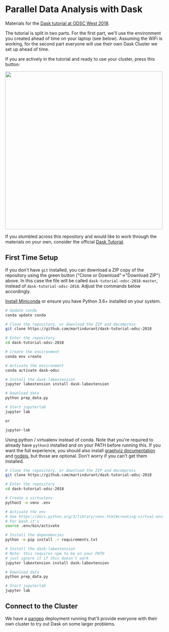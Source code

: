 # Parallel Data Analysis with Dask

Materials for the [Dask tutorial at ODSC West 2018](https://odsc.com/training/portfolio/cloud-native-data-science-with-dask).

The tutorial is split in two parts. For the first part, we'll use the
environment you created ahead of time on your laptop (see below). Assuming the
WiFi is working, for the second part everyone will use their own Dask Cluster we
set up ahead of time.

If you are actively in the tutorial and ready to use your cluster, press this
button:

<a href="http://binder.pangeo.io/v2/gh/TomAugspurger/dask-tutorial-odsc-2018/master">
  <img src="http://binder.pangeo.io/badge.svg"
       width="500px">
</a>

If you stumbled across this repository and would like to work through the
materials on your own, consider the official [Dask
Tutorial](https://github.com/dask/dask-tutorial).

## First Time Setup

If you don't have `git` installed, you can download a ZIP copy of the repository using the green button
("Clone or Download"->"Download ZIP") above.
In this case the file will be called `dask-tutorial-odsc-2018-master`, instead of `dask-tutorial-odsc-2018`.
Adjust the commands below accordingly.

[Install Miniconda](https://conda.io/miniconda.html) or ensure you have Python 3.6+ installed on your system.

```bash
# Update conda
conda update conda

# Clone the repository, or download the ZIP and decompress
git clone https://github.com/martindurant/dask-tutorial-odsc-2018

# Enter the repository
cd dask-tutorial-odsc-2018

# Create the environment
conda env create

# Activate the environment
conda activate dask-odsc

# Install the dask-labextension
jupyter labextension install dask-labextension

# Download data
python prep_data.py

# Start jupyterlab
jupyter lab

or

jupyter-lab
```

Using python / virtualenv instead of conda. Note that you're required to already
have `python3` installed and on your PATH before running this. If you want the
full experience, you should also install [graphviz documentation](https://graphviz.gitlab.io/download/)
and [nodejs](https://nodejs.org/en/), but those are optional. Don't worry if you can't
get them installed.

```bash
# Clone the repository, or download the ZIP and decompress
git clone https://github.com/martindurant/dask-tutorial-odsc-2018

# Enter the repository
cd dask-tutorial-odsc-2018

# Create a virtualenv
python3 -m venv .env

# Activate the env
# See https://docs.python.org/3/library/venv.html#creating-virtual-environments
# For bash it's
source .env/bin/activate

# Install the dependencies
python -m pip install -r requirements.txt

# Install the dask-labextension
# Note: this requires npm to be on your PATH
# just ignore it if this doesn't work
jupyter labextension install dask-labextension

# Download data
python prep_data.py

# Start jupyterlab
jupyter lab
```

## Connect to the Cluster

We have a [pangeo](https://github.com/pangeo-data/pangeo) deployment running that'll provide everyone with their own
cluster to try out Dask on some larger problems.
